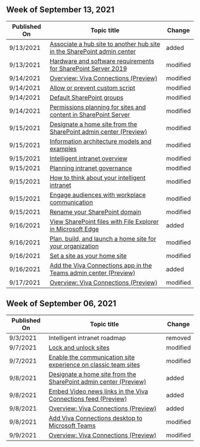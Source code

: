<!-- This file is generated automatically each week. Changes made to this file will be overwritten.-->



## Week of September 13, 2021


| Published On |Topic title | Change |
|------|------------|--------|
| 9/13/2021 | [Associate a hub site to another hub site in the SharePoint admin center](/SharePoint/hub-to-hub-association) | added |
| 9/13/2021 | [Hardware and software requirements for SharePoint Server 2019](/SharePoint/install/hardware-and-software-requirements-2019) | modified |
| 9/14/2021 | [Overview: Viva Connections (Preview)](/SharePoint/viva-connections-overview) | modified |
| 9/14/2021 | [Allow or prevent custom script](/SharePoint/allow-or-prevent-custom-script) | modified |
| 9/14/2021 | [Default SharePoint groups](/SharePoint/default-sharepoint-groups) | modified |
| 9/14/2021 | [Permissions planning for sites and content in SharePoint Server](/SharePoint/sites/permissions-planning-for-sites-and-content) | modified |
| 9/15/2021 | [Designate a home site from the SharePoint admin center (Preview)](/SharePoint/home-site-admin-center) | modified |
| 9/15/2021 | [Information architecture models and examples](/SharePoint/information-architecture-models-examples) | modified |
| 9/15/2021 | [Intelligent intranet overview](/SharePoint/intelligent-internet-overview) | modified |
| 9/15/2021 | [Planning intranet governance](/SharePoint/intranet-governance) | modified |
| 9/15/2021 | [How to think about your intelligent intranet](/SharePoint/trad-vs-modern-intranet) | modified |
| 9/15/2021 | [Engage audiences with workplace communication](/SharePoint/workplace-communications) | modified |
| 9/15/2021 | [Rename your SharePoint domain](/SharePoint/tenant-rename) | modified |
| 9/16/2021 | [View SharePoint files with File Explorer in Microsoft Edge](/SharePoint/sharepoint-view-in-edge) | added |
| 9/16/2021 | [Plan, build, and launch a home site for your organization](/SharePoint/home-site-plan) | modified |
| 9/16/2021 | [Set a site as your home site](/SharePoint/home-site) | modified |
| 9/16/2021 | [Add the Viva Connections app in the Teams admin center (Preview)](/SharePoint/add-viva-connections-app) | added |
| 9/17/2021 | [Overview: Viva Connections (Preview)](/SharePoint/viva-connections-overview) | modified |


## Week of September 06, 2021


| Published On |Topic title | Change |
|------|------------|--------|
| 9/3/2021 | Intelligent intranet roadmap | removed |
| 9/7/2021 | [Lock and unlock sites](/SharePoint/manage-lock-status) | modified |
| 9/7/2021 | [Enable the communication site experience on classic team sites](/SharePoint/modernize-classic-team-site) | modified |
| 9/8/2021 | [Designate a home site from the SharePoint admin center (Preview)](/SharePoint/home-site-admin-center) | added |
| 9/8/2021 | [Embed Video news links in the Viva Connections feed (Preview)](/SharePoint/video-news-links) | added |
| 9/8/2021 | [Overview: Viva Connections (Preview)](/SharePoint/viva-connections-overview) | added |
| 9/8/2021 | [Add Viva Connections desktop to Microsoft Teams](/SharePoint/viva-connections) | modified |
| 9/9/2021 | [Overview: Viva Connections (Preview)](/SharePoint/viva-connections-overview) | modified |
